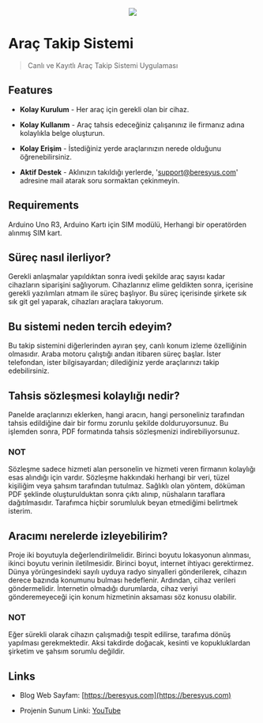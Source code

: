 <p align="center">
    <a href="[https://medoo.in](https://ats.beresyus.com)" target="_blank"><img src="https://ats.beresyus.com/assets/icon.png"></a>
</p>

# Araç Takip Sistemi

> Canlı ve Kayıtlı Araç Takip Sistemi Uygulaması

## Features

* **Kolay Kurulum** - Her araç için gerekli olan bir cihaz.

* **Kolay Kullanım** - Araç tahsis edeceğiniz çalışanınız ile firmanız adına kolaylıkla belge oluşturun.

* **Kolay Erişim** - İstediğiniz yerde araçlarınızın nerede olduğunu öğrenebilirsiniz.

* **Aktif Destek** - Aklınızın takıldığı yerlerde, 'support@beresyus.com' adresine mail atarak soru sormaktan çekinmeyin.

## Requirements

Arduino Uno R3,
Arduino Kartı için SIM modülü,
Herhangi bir operatörden alınmış SIM kart.

## Süreç nasıl ilerliyor?

Gerekli anlaşmalar yapıldıktan sonra ivedi şekilde araç sayısı kadar cihazların siparişini sağlıyorum. Cihazlarınız elime geldikten sonra, içerisine gerekli yazılımları atmam ile süreç başlıyor. Bu süreç içerisinde şirkete sık sık git gel yaparak, cihazları araçlara takıyorum.

## Bu sistemi neden tercih edeyim?

Bu takip sistemini diğerlerinden ayıran şey, canlı konum izleme özelliğinin olmasıdır. Araba motoru çalıştığı andan itibaren süreç başlar. İster telefondan, ister bilgisayardan; dilediğiniz yerde araçlarınızı takip edebilirsiniz.

## Tahsis sözleşmesi kolaylığı nedir?

Panelde araçlarınızı eklerken, hangi aracın, hangi personeliniz tarafından tahsis edildiğine dair bir formu zorunlu şekilde dolduruyorsunuz. Bu işlemden sonra, PDF formatında tahsis sözleşmenizi indirebiliyorsunuz.

### NOT
Sözleşme sadece hizmeti alan personelin ve hizmeti veren firmanın kolaylığı esas alındığı için vardır. Sözleşme hakkındaki herhangi bir veri, tüzel kişiliğim veya şahsım tarafından tutulmaz. Sağlıklı olan yöntem, döküman PDF şeklinde oluşturulduktan sonra çıktı alınıp, nüshaların taraflara dağıtılmasıdır. Tarafımca hiçbir sorumluluk beyan etmediğimi belirtmek isterim.

## Aracımı nerelerde izleyebilirim?

Proje iki boyutuyla değerlendirilmelidir. Birinci boyutu lokasyonun alınması, ikinci boyutu verinin iletilmesidir. Birinci boyut, internet ihtiyacı gerektirmez. Dünya yörüngesindeki sayılı uyduya radyo sinyalleri gönderilerek, cihazın derece bazında konumunu bulması hedeflenir. Ardından, cihaz verileri göndermelidir. İnternetin olmadığı durumlarda, cihaz veriyi gönderemeyeceği için konum hizmetinin aksaması söz konusu olabilir.

### NOT
Eğer sürekli olarak cihazın çalışmadığı tespit edilirse, tarafıma dönüş yapılması gerekmektedir. Aksi takdirde doğacak, kesinti ve kopukluklardan şirketim ve şahsım sorumlu değildir.

## Links

* Blog Web Sayfam: [https://beresyus.com](https://beresyus.com)

* Projenin Sunum Linki: [YouTube](https://youtu.be/rtaDlUtlB78)
